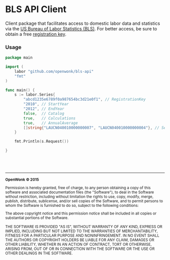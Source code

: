 BLS API Client
=======
Client package that facilitates access to domestic labor data and statistics via the [US Bureau of Labor Statistics (BLS)](http://www.bls.gov/developers/).  For better access, be sure to obtain a free [registration key](http://data.bls.gov/registrationEngine/). 


### Usage
```go
package main

import (
	labor "github.com/openwonk/bls-api"
	"fmt"
)

func main() {
	s := labor.Series{
		"abcd1235e6789f0a987654bc3d21e0f1", // RegistrationKey
		"2010", // StartYear
		"2012", // EndYear
		false,  // Catalog
		true,   // Calculations
		true,   // AnnualAverage
		[]string{"LAUCN040010000000007", "LAUCN040010000000004"}, // Series
	}

	fmt.Println(s.Request())

}
```
<br>
<br>

<hr>
<small>
<strong>OpenWonk &copy; 2015 </strong>

Permission is hereby granted, free of charge, to any person obtaining a copy
of this software and associated documentation files (the "Software"), to deal
in the Software without restriction, including without limitation the rights
to use, copy, modify, merge, publish, distribute, sublicense, and/or sell
copies of the Software, and to permit persons to whom the Software is
furnished to do so, subject to the following conditions:

The above copyright notice and this permission notice shall be included in
all copies or substantial portions of the Software.

THE SOFTWARE IS PROVIDED "AS IS", WITHOUT WARRANTY OF ANY KIND, EXPRESS OR
IMPLIED, INCLUDING BUT NOT LIMITED TO THE WARRANTIES OF MERCHANTABILITY,
FITNESS FOR A PARTICULAR PURPOSE AND NONINFRINGEMENT. IN NO EVENT SHALL THE
AUTHORS OR COPYRIGHT HOLDERS BE LIABLE FOR ANY CLAIM, DAMAGES OR OTHER
LIABILITY, WHETHER IN AN ACTION OF CONTRACT, TORT OR OTHERWISE, ARISING FROM,
OUT OF OR IN CONNECTION WITH THE SOFTWARE OR THE USE OR OTHER DEALINGS IN
THE SOFTWARE.
</small>